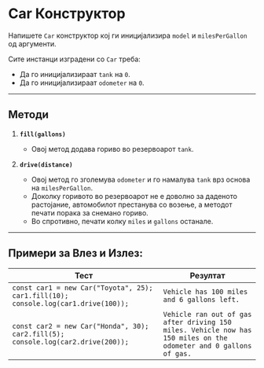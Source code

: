 # Car Конструктор

Напишете `Car` конструктор кој ги иницијализира `model` и `milesPerGallon` од аргументи.

Сите инстанци изградени со `Car` треба:

- Да го иницијализираат `tank` на `0`.
- Да го иницијализираат `odometer` на `0`.

---

## Методи

1. **`fill(gallons)`**
    - Овој метод додава гориво во резервоарот `tank`.

2. **`drive(distance)`**
    - Овој метод го зголемува `odometer` и го намалува `tank` врз основа на `milesPerGallon`.
    - Доколку горивото во резервоарот не е доволно за даденото растојание, автомобилот престанува со возење, а методот печати порака за снемано гориво.
    - Во спротивно, печати колку `miles` и `gallons` останале.

---

## Примери за Влез и Излез:

| Тест                                                                                              | Резултат                                                                                                                                                        |
|---------------------------------------------------------------------------------------------------|----------------------------------------------------------------------------------------------------------------------------------------------------------------|
| `const car1 = new Car("Toyota", 25); car1.fill(10); console.log(car1.drive(100));`                | `Vehicle has 100 miles and 6 gallons left.`                                                                                                                    |
| `const car2 = new Car("Honda", 30); car2.fill(5); console.log(car2.drive(200));`                  | `Vehicle ran out of gas after driving 150 miles. Vehicle now has 150 miles on the odometer and 0 gallons of gas.`                                              |
